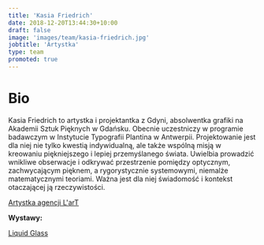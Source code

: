 ```yaml
---
title: 'Kasia Friedrich'
date: 2018-12-20T13:44:30+10:00
draft: false
image: 'images/team/kasia-friedrich.jpg'
jobtitle: 'Artystka'
type: team
promoted: true
---
```


# Bio

Kasia Friedrich to artystka i projektantka z Gdyni, absolwentka grafiki na Akademii Sztuk Pięknych w Gdańsku. Obecnie uczestniczy w programie badawczym w Instytucie Typografii Plantina w Antwerpii. Projektowanie jest dla niej nie tylko kwestią indywidualną, ale także wspólną misją w kreowaniu piękniejszego i lepiej przemyślanego świata. Uwielbia prowadzić wnikliwe obserwacje i odkrywać przestrzenie pomiędzy optycznym, zachwycającym pięknem, a rygorystycznie systemowymi, niemalże matematycznymi teoriami. Ważna jest dla niej świadomość i kontekst otaczającej ją rzeczywistości.

[Artystka agencji L'arT](https://lartagency.com/pl/collections/kasia-friedrich)

**Wystawy:**

[Liquid Glass](/wystawy/liquid-glass)
